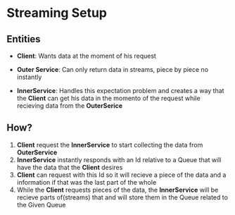 # Streaming Setup

## Entities

- **Client**: Wants data at the moment of his request

- **Outer Service**: Can only return data in streams, piece by piece no instantly

- **InnerService**: Handles this expectation problem and creates a way that the **Client** can get his data in the momento of the request while recieving data from the **OuterSerice** 

## How?

1. **Client** request the **InnerService** to start collecting the data from **OuterService**
2. **InnerService** instantly responds with an Id relative to a Queue that will have the data that the **Client** desires
3. **Client** can request with this Id so it will recieve a piece of the data and a information if that was the last part of the whole
4. While the **Client** requests pieces of the data, the **InnerService** will be recieve parts of(streams) that and will store them in the Queue related to the Given Queue
